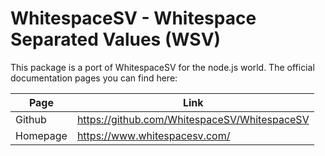 # WhitespaceSV - Whitespace Separated Values (WSV)

This package is a port of WhitespaceSV for the node.js world.
The official documentation pages you can find here:

| Page | Link |
| ---- | ---- |
| Github | https://github.com/WhitespaceSV/WhitespaceSV |
| Homepage | https://www.whitespacesv.com/ |
